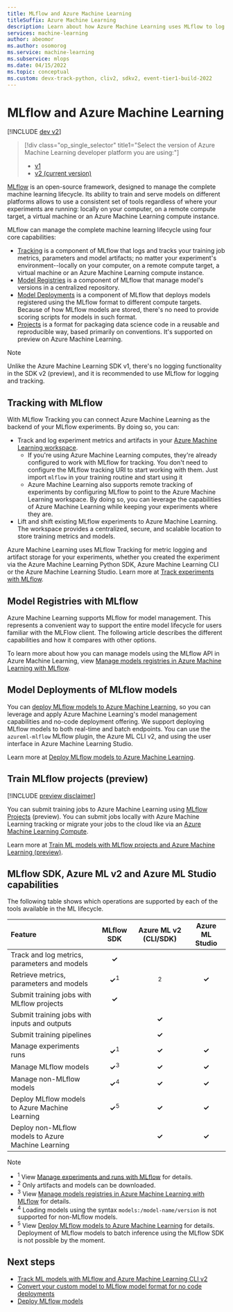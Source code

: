 ```yaml
---
title: MLflow and Azure Machine Learning
titleSuffix: Azure Machine Learning
description: Learn about how Azure Machine Learning uses MLflow to log metrics and artifacts from ML models, and deploy your ML models to an endpoint.
services: machine-learning
author: abeomor
ms.author: osomorog
ms.service: machine-learning
ms.subservice: mlops
ms.date: 04/15/2022
ms.topic: conceptual
ms.custom: devx-track-python, cliv2, sdkv2, event-tier1-build-2022
---
```


# MLflow and Azure Machine Learning

[!INCLUDE [dev v2](../../includes/machine-learning-dev-v2.md)]


> [!div class="op_single_selector" title1="Select the version of Azure Machine Learning developer platform you are using:"]
> * [v1](v1/concept-mlflow-v1.md)
> * [v2 (current version)](concept-mlflow.md)

[MLflow](https://www.mlflow.org) is an open-source framework, designed to manage the complete machine learning lifecycle. Its ability to train and serve models on different platforms allows to use a consistent set of tools regardless of where your experiments are running: locally on your computer, on a remote compute target, a virtual machine or an Azure Machine Learning compute instance.  

MLflow can manage the complete machine learning lifecycle using four core capabilities:

* [Tracking](https://mlflow.org/docs/latest/quickstart.html#using-the-tracking-api) is a component of MLflow that logs and tracks your training job metrics, parameters and model artifacts; no matter your experiment's environment--locally on your computer, on a remote compute target, a virtual machine or an Azure Machine Learning compute instance.
* [Model Registries](https://mlflow.org/docs/latest/model-registry.html) is a component of MLflow that manage model's versions in a centralized repository.
* [Model Deployments](https://mlflow.org/docs/latest/models.html#deploy-a-python-function-model-on-microsoft-azure-ml) is a component of MLflow that deploys models registered using the MLflow format to different compute targets. Because of how MLflow models are stored, there's no need to provide scoring scripts for models in such format.
* [Projects](https://mlflow.org/docs/latest/projects.html) is a format for packaging data science code in a reusable and reproducible way, based primarily on conventions. It's supported on preview on Azure Machine Learning.

> [!NOTE]
> Unlike the Azure Machine Learning SDK v1, there's no logging functionality in the SDK v2 (preview), and it is recommended to use MLflow for logging and tracking.

## Tracking with MLflow

With MLflow Tracking you can connect Azure Machine Learning as the backend of your MLflow experiments. By doing so, you can:

+ Track and log experiment metrics and artifacts in your [Azure Machine Learning workspace](./concept-azure-machine-learning-v2.md#workspace).
  + If you're using Azure Machine Learning computes, they're already configured to work with MLflow for tracking. You don't need to configure the MLflow tracking URI to start working with them. Just import `mlflow` in your training routine and start using it
  + Azure Machine Learning also supports remote tracking of experiments by configuring MLflow to point to the Azure Machine Learning workspace. By doing so, you can leverage the capabilities of Azure Machine Learning while keeping your experiments where they are.
+ Lift and shift existing MLflow experiments to Azure Machine Learning. The workspace provides a centralized, secure, and scalable location to store training metrics and models.

Azure Machine Learning uses MLflow Tracking for metric logging and artifact storage for your experiments, whether you created the experiment via the Azure Machine Learning Python SDK, Azure Machine Learning CLI or the Azure Machine Learning Studio. Learn more at [Track experiments with MLflow](how-to-use-mlflow-cli-runs.md).

## Model Registries with MLflow

Azure Machine Learning supports MLflow for model management. This represents a convenient way to support the entire model lifecycle for users familiar with the MLFlow client. The following article describes the different capabilities and how it compares with other options.

To learn more about how you can manage models using the MLflow API in Azure Machine Learning, view [Manage models registries in Azure Machine Learning with MLflow](how-to-manage-models-mlflow.md).

## Model Deployments of MLflow models

You can [deploy MLflow models to Azure Machine Learning](how-to-deploy-mlflow-models.md), so you can leverage and apply Azure Machine Learning's model management capabilities and no-code deployment offering. We support deploying MLflow models to both real-time and batch endpoints. You can use the `azureml-mlflow` MLflow plugin, the Azure ML CLI v2, and using the user interface in Azure Machine Learning Studio.

Learn more at [Deploy MLflow models to Azure Machine Learning](how-to-deploy-mlflow-models.md).

## Train MLflow projects (preview)

[!INCLUDE [preview disclaimer](../../includes/machine-learning-preview-generic-disclaimer.md)]

You can submit training jobs to Azure Machine Learning using [MLflow Projects](https://www.mlflow.org/docs/latest/projects.html) (preview). You can submit jobs locally with Azure Machine Learning tracking or migrate your jobs to the cloud like via an [Azure Machine Learning Compute](./how-to-create-attach-compute-cluster.md).

Learn more at [Train ML models with MLflow projects and Azure Machine Learning (preview)](how-to-train-mlflow-projects.md).


## MLflow SDK, Azure ML v2 and Azure ML Studio capabilities

The following table shows which operations are supported by each of the tools available in the ML lifecycle.

| Feature | MLflow SDK | Azure ML v2 (CLI/SDK) | Azure ML Studio |
| :- | :-: | :-: | :-: |
| Track and log metrics, parameters and models | **&check;** | | |
| Retrieve metrics, parameters and models | **&check;**<sup>1</sup> | <sup>2</sup> | **&check;** |
| Submit training jobs with MLflow projects | **&check;** |  |  |
| Submit training jobs with inputs and outputs |  | **&check;** | |
| Submit training pipelines | | **&check;** | |
| Manage experiments runs | **&check;**<sup>1</sup> | **&check;** | **&check;** |
| Manage MLflow models | **&check;**<sup>3</sup> | **&check;** | **&check;** |
| Manage non-MLflow models | **&check;**<sup>4</sup> | **&check;** | **&check;** |
| Deploy MLflow models to Azure Machine Learning | **&check;**<sup>5</sup> | **&check;** | **&check;** |
| Deploy non-MLflow models to Azure Machine Learning | | **&check;** | **&check;** |

> [!NOTE]
> - <sup>1</sup> View [Manage experiments and runs with MLflow](how-to-track-experiments-mlflow.md) for details.
> - <sup>2</sup> Only artifacts and models can be downloaded.
> - <sup>3</sup> View [Manage models registries in Azure Machine Learning with MLflow](how-to-manage-models-mlflow.md) for details.
> - <sup>4</sup> Loading models using the syntax `models:/model-name/version` is not supported for non-MLflow models.
> - <sup>5</sup> View [Deploy MLflow models to Azure Machine Learning](how-to-deploy-mlflow-models.md) for details. Deployment of MLflow models to batch inference using the MLflow SDK is not possible by the moment.


## Next steps
* [Track ML models with MLflow and Azure Machine Learning CLI v2](how-to-use-mlflow-cli-runs.md)
* [Convert your custom model to MLflow model format for no code deployments](how-to-convert-custom-model-to-mlflow.md)
* [Deploy MLflow models](how-to-deploy-mlflow-models.md)
